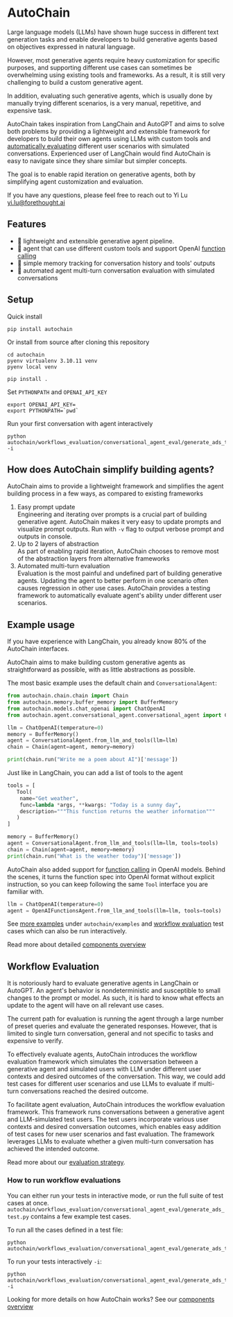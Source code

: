 # AutoChain

Large language models (LLMs) have shown huge success in different text generation tasks and
enable developers to build generative agents based on objectives expressed in natural language.

However, most generative agents require heavy customization for specific purposes, and
supporting different use cases can sometimes be overwhelming using existing tools
and frameworks. As a result, it is still very challenging to build a custom generative agent.

In addition, evaluating such generative agents, which is usually done by manually trying different scenarios, is a very manual, repetitive, and expensive task.

AutoChain takes inspiration from LangChain and AutoGPT and aims to solve
both problems by providing a lightweight and extensible framework
for developers to build their own agents using LLMs with custom tools and
[automatically evaluating](#workflow-evaluation) different user scenarios with simulated
conversations. Experienced user of LangChain would find AutoChain is easy to navigate since
they share similar but simpler concepts.


The goal is to enable rapid iteration on generative agents, both by simplifying agent customization and evaluation. 

If you have any questions, please feel free to reach out to Yi Lu <yi.lu@forethought.ai>

## Features

- 🚀 lightweight and extensible generative agent pipeline.
- 🔗 agent that can use different custom tools and
  support OpenAI [function calling](https://platform.openai.com/docs/guides/gpt/function-calling)
- 💾 simple memory tracking for conversation history and tools' outputs
- 🤖 automated agent multi-turn conversation evaluation with simulated conversations

## Setup

Quick install

```shell
pip install autochain
```

Or install from source after cloning this repository

```shell
cd autochain
pyenv virtualenv 3.10.11 venv
pyenv local venv

pip install .
```

Set `PYTHONPATH` and `OPENAI_API_KEY`

```shell
export OPENAI_API_KEY=
export PYTHONPATH=`pwd`
```

Run your first conversation with agent interactively

```shell
python autochain/workflows_evaluation/conversational_agent_eval/generate_ads_test.py -i
```
## How does AutoChain simplify building agents?

AutoChain aims to provide a lightweight framework and simplifies the agent building process in a few
ways, as compared to existing frameworks

1. Easy prompt update  
   Engineering and iterating over prompts is a crucial part of building generative
   agent. AutoChain makes it very easy to update prompts and visualize prompt
   outputs. Run with `-v` flag to output verbose prompt and outputs in console.
2. Up to 2 layers of abstraction  
   As part of enabling rapid iteration, AutoChain chooses to remove most of the
   abstraction layers from alternative frameworks
3. Automated multi-turn evaluation  
   Evaluation is the most painful and undefined part of building generative agents. Updating the agent to better perform in one scenario often causes regression in other use cases. AutoChain
   provides a testing framework to automatically evaluate agent's ability under different
   user scenarios.


## Example usage

If you have experience with LangChain, you already know 80% of the AutoChain interfaces.

AutoChain aims to make building custom generative agents as straightforward as possible, with as little abstractions as possible.

The most basic example uses the default chain and `ConversationalAgent`:

```python
from autochain.chain.chain import Chain
from autochain.memory.buffer_memory import BufferMemory
from autochain.models.chat_openai import ChatOpenAI
from autochain.agent.conversational_agent.conversational_agent import ConversationalAgent

llm = ChatOpenAI(temperature=0)
memory = BufferMemory()
agent = ConversationalAgent.from_llm_and_tools(llm=llm)
chain = Chain(agent=agent, memory=memory)

print(chain.run("Write me a poem about AI")['message'])
```

Just like in LangChain, you can add a list of tools to the agent

```python
tools = [
   Tool(
    name="Get weather",
    func=lambda *args, **kwargs: "Today is a sunny day",
    description="""This function returns the weather information"""
   )
]

memory = BufferMemory()
agent = ConversationalAgent.from_llm_and_tools(llm=llm, tools=tools)
chain = Chain(agent=agent, memory=memory)
print(chain.run("What is the weather today")['message'])
```

AutoChain also added support for [function calling](https://platform.openai.com/docs/guides/gpt/function-calling)
in OpenAI models. Behind the scenes, it turns the function spec into OpenAI format without explicit
instruction, so you can keep following the same `Tool` interface you are familiar with.

```python
llm = ChatOpenAI(temperature=0)
agent = OpenAIFunctionsAgent.from_llm_and_tools(llm=llm, tools=tools)
```

See [more examples](./docs/examples.md) under `autochain/examples` and [workflow
evaluation](./docs/workflow-evaluation.md) test cases which can also be run interactively.

Read more about detailed [components overview](./docs/components_overview.md)

## Workflow Evaluation

It is notoriously hard to evaluate generative agents in LangChain or AutoGPT. An agent's behavior
is nondeterministic and susceptible to small changes to the prompt or model. As such, it is
hard to know what effects an update to the agent will have on all relevant use cases. 

The current path for
evaluation is running the agent through a large number of preset queries and evaluate the
generated responses. However, that is limited to single turn conversation, general and not
specific to tasks and expensive to verify.

To effectively evaluate agents, AutoChain introduces the workflow evaluation framework
which simulates the conversation between a generative agent and simulated users with LLM under
different user contexts and desired outcomes of the conversation. This way, we could add test
cases for different user scenarios and use LLMs to evaluate if multi-turn conversations reached
the desired outcome.

To facilitate agent evaluation, AutoChain introduces the workflow evaluation framework. This framework runs conversations between a generative agent and LLM-simulated test users. The test users incorporate various user contexts and desired conversation outcomes, which enables easy addition of test cases for new user scenarios and fast evaluation. The framework leverages LLMs to evaluate whether a given multi-turn conversation has achieved the intended outcome.

Read more about our [evaluation strategy](./docs/workflow-evaluation.md).

### How to run workflow evaluations

You can either run your tests in interactive mode, or run the full suite of test cases at once.
`autochain/workflows_evaluation/conversational_agent_eval/generate_ads_test.py` contains a few example test cases.

To run all the cases defined in a test file:

```shell
python autochain/workflows_evaluation/conversational_agent_eval/generate_ads_test.py
```

 To run your tests interactively `-i`:

```shell
python autochain/workflows_evaluation/conversational_agent_eval/generate_ads_test.py -i
```

Looking for more details on how AutoChain works? See our [components overview](./docs/components_overview.md)
